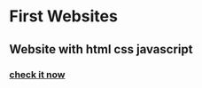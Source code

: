 # First Websites
## Website with html css javascript 
### [ check it now](https://sadatrohina.github.io/html-website/)